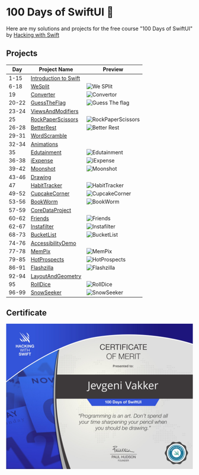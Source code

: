 # 100 Days of SwiftUI 🚀

Here are my solutions and projects for the free course "100 Days of SwiftUI" by [Hacking with Swift](https://www.hackingwithswift.com/100/swiftui)

## Projects
Day| Project Name | Preview |
|--------------|--------------|-------------|
| 1-15 | [Introduction to Swift](https://github.com/e-vakker/100-days-of-swiftui/tree/cfb8ce13161d2ade5256be73aea5a644e9773429/day-001-015) |  |
| 6-18 | [WeSplit](https://github.com/e-vakker/100-days-of-swiftui/tree/cfb8ce13161d2ade5256be73aea5a644e9773429/day-016-018-we-split/WeSplit)    |![We SPlit](https://github.com/e-vakker/100-days-of-swiftui/assets/93353925/424a261d-4405-4cff-a295-8054414a6e3b) |
| 19 | [Converter](https://github.com/e-vakker/100-days-of-swiftui/tree/8a1d3473fb66a6fb10cf5bc531b6aff788cce8f1/day-019-converter)    | ![Convertor](https://github.com/e-vakker/100-days-of-swiftui/assets/93353925/d28821f8-31d8-4545-b2d8-2d6835a1510a) |
| 20-22 | [GuessTheFlag](https://github.com/e-vakker/100-days-of-swiftui/tree/8a1d3473fb66a6fb10cf5bc531b6aff788cce8f1/day-020-022-guess-the-flag)    | ![Guess The flag](https://github.com/e-vakker/100-days-of-swiftui/assets/93353925/4839e7bc-cd73-46bc-8f17-0cf489ee5d15) |
| 23-24| [ViewsAndModifiers](https://github.com/e-vakker/100-days-of-swiftui/tree/8a1d3473fb66a6fb10cf5bc531b6aff788cce8f1/day-023-024-views-and-modifiers)    |  |
| 25 | [RockPaperScissors](https://github.com/e-vakker/100-days-of-swiftui/tree/8a1d3473fb66a6fb10cf5bc531b6aff788cce8f1/day-025-rock-paper-scissors)    |![RockPaperScissors](https://github.com/e-vakker/100-days-of-swiftui/assets/93353925/35da78c3-97fe-417c-8d04-b18346f18714) |
| 26-28 | [BetterRest](https://github.com/e-vakker/100-days-of-swiftui/tree/8a1d3473fb66a6fb10cf5bc531b6aff788cce8f1/day-026-028-better-rest)    | ![Better Rest](https://github.com/e-vakker/100-days-of-swiftui/assets/93353925/cfcbc288-ec59-4422-9b8d-91876662dd18) |
| 29-31 | [WordScramble](https://github.com/e-vakker/100-days-of-swiftui/tree/8a1d3473fb66a6fb10cf5bc531b6aff788cce8f1/day-029-031-word-scramble)    | |
| 32-34 |[Animations](https://github.com/e-vakker/100-days-of-swiftui/tree/8a1d3473fb66a6fb10cf5bc531b6aff788cce8f1/day-032-034-animations)    | |
| 35 |[Edutainment](https://github.com/e-vakker/100-days-of-swiftui/tree/8a1d3473fb66a6fb10cf5bc531b6aff788cce8f1/day-035-edutainment)    | ![Edutainment](https://github.com/e-vakker/100-days-of-swiftui/assets/93353925/913181e4-022c-4ab5-9f5e-c41aa4252239) |
| 36-38 |[iExpense](https://github.com/e-vakker/100-days-of-swiftui/tree/8a1d3473fb66a6fb10cf5bc531b6aff788cce8f1/day-036-038-iexpense)    |  ![iExpense](https://github.com/e-vakker/100-days-of-swiftui/assets/93353925/431141ee-5a69-4421-8a51-a11b04cd0d9c) |
| 39-42 |[Moonshot](https://github.com/e-vakker/100-days-of-swiftui/tree/8a1d3473fb66a6fb10cf5bc531b6aff788cce8f1/day-039-042-moonshot)    | ![Moonshot](https://github.com/e-vakker/100-days-of-swiftui/assets/93353925/5d5e6cee-cfec-4c1f-bcf3-4b50f9c733f0) |
| 43-46 |[Drawing](https://github.com/e-vakker/100-days-of-swiftui/tree/8a1d3473fb66a6fb10cf5bc531b6aff788cce8f1/day-043-046-drawing)    | |
| 47 |[HabitTracker](https://github.com/e-vakker/100-days-of-swiftui/tree/8a1d3473fb66a6fb10cf5bc531b6aff788cce8f1/day-047-habit-tracker/HabitTracker)    | ![HabitTracker](https://github.com/e-vakker/100-days-of-swiftui/assets/93353925/c1583552-5533-4226-9c82-575363da0f9a) |
| 49-52 |[CupcakeCorner](https://github.com/e-vakker/100-days-of-swiftui/tree/8a1d3473fb66a6fb10cf5bc531b6aff788cce8f1/day-049-052-cupcake-corner)    | ![CupcakeCorner](https://github.com/e-vakker/100-days-of-swiftui/assets/93353925/8b71986f-0d6f-4fa3-845c-fbe566e973fc) |
| 53-56 |[BookWorm](https://github.com/e-vakker/100-days-of-swiftui/tree/8a1d3473fb66a6fb10cf5bc531b6aff788cce8f1/day-053-056-bookworm/Bookworm)    | ![BookWorm](https://github.com/e-vakker/100-days-of-swiftui/assets/93353925/05afd22d-c634-4fdd-a574-74f631ff23ce) |
| 57-59 |[CoreDataProject](https://github.com/e-vakker/100-days-of-swiftui/tree/8a1d3473fb66a6fb10cf5bc531b6aff788cce8f1/day-057-059-core-data-project/CoreDataProject)    |  |
| 60-62 |[Friends](https://github.com/e-vakker/100-days-of-swiftui/tree/8a1d3473fb66a6fb10cf5bc531b6aff788cce8f1/day-060-062-friends)    | ![Friends](https://github.com/e-vakker/100-days-of-swiftui/assets/93353925/d1c8f97d-7c1c-4c7b-beec-358343231408) |
| 62-67 |[Instafilter](https://github.com/e-vakker/100-days-of-swiftui/tree/8a1d3473fb66a6fb10cf5bc531b6aff788cce8f1/day-062-067-Instafilter)    | ![Instafilter](https://github.com/e-vakker/100-days-of-swiftui/assets/93353925/0b1cde9b-2cda-49f3-94fd-b33653211e98) |
| 68-73 |[BucketList](https://github.com/e-vakker/100-days-of-swiftui/tree/8a1d3473fb66a6fb10cf5bc531b6aff788cce8f1/day-068-073-bucket-list)    | ![BucketList](https://github.com/e-vakker/100-days-of-swiftui/assets/93353925/e3e0d520-e83d-41cc-84d3-e850ea2fa4c6) |
| 74-76 |[AccessibilityDemo](https://github.com/e-vakker/100-days-of-swiftui/tree/8a1d3473fb66a6fb10cf5bc531b6aff788cce8f1/day-074-076-accessibility-demo)    |  |
| 77-78 |[MemPix](https://github.com/e-vakker/100-days-of-swiftui/tree/8a1d3473fb66a6fb10cf5bc531b6aff788cce8f1/day-077-078-mem-pix)    | ![MemPix](https://github.com/e-vakker/100-days-of-swiftui/assets/93353925/08af69a8-f12e-41be-b3fa-ec5d0d725a96) |
| 79-85 |[HotProspects](https://github.com/e-vakker/100-days-of-swiftui/tree/8a1d3473fb66a6fb10cf5bc531b6aff788cce8f1/day-079-085-hot-prospects)    | ![HotProspects](https://github.com/e-vakker/100-days-of-swiftui/assets/93353925/d6eff0b5-391c-4c6a-9399-6dc51c84ff20) |
| 86-91 |[Flashzilla](https://github.com/e-vakker/100-days-of-swiftui/tree/8a1d3473fb66a6fb10cf5bc531b6aff788cce8f1/day-086-091-flashzilla)    | ![Flashzilla](https://github.com/e-vakker/100-days-of-swiftui/assets/93353925/242c3047-8a94-4bf5-b001-c6dead422b92) |
| 92-94 |[LayoutAndGeometry](https://github.com/e-vakker/100-days-of-swiftui/tree/8a1d3473fb66a6fb10cf5bc531b6aff788cce8f1/day-092-94-layout-and-geometry)    |  |
| 95 |[RollDice](https://github.com/e-vakker/100-days-of-swiftui/tree/8a1d3473fb66a6fb10cf5bc531b6aff788cce8f1/day-095-roll-dice)    | ![RollDice](https://github.com/e-vakker/100-days-of-swiftui/assets/93353925/38318ff8-feca-4c52-a426-4242acc8473b) |
| 96-99 |[SnowSeeker](https://github.com/e-vakker/100-days-of-swiftui/tree/8a1d3473fb66a6fb10cf5bc531b6aff788cce8f1/day-096-099-snow-seeker/SnowSeeker)    | ![SnowSeeker](https://github.com/e-vakker/100-days-of-swiftui/assets/93353925/a4c3ff1e-d09a-4994-8e07-8e37aefd4896) |

## Certificate
![certificate](https://github.com/e-vakker/100-days-of-swiftui/blob/cfb8ce13161d2ade5256be73aea5a644e9773429/day-100/certificate.jpg)
